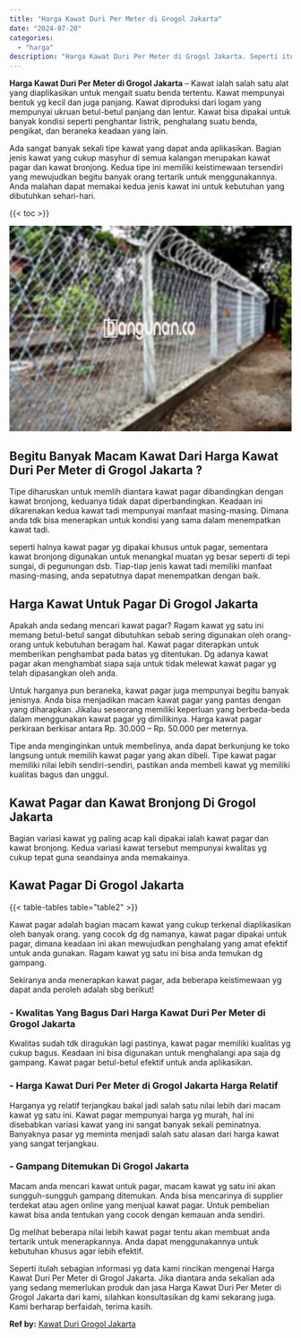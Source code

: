 ```yaml
---
title: "Harga Kawat Duri Per Meter di Grogol Jakarta"
date: "2024-07-20"
categories: 
  - "harga"
description: "Harga Kawat Duri Per Meter di Grogol Jakarta. Seperti itulah sebagian informasi yg data kami rincikan mengenai Harga Kawat Duri Per Meter di Grogol Jakarta...."
---
```


**Harga Kawat Duri Per Meter di Grogol Jakarta** – Kawat ialah salah satu alat yang diaplikasikan untuk mengait suatu benda tertentu. Kawat mempunyai bentuk yg kecil dan juga panjang. Kawat diproduksi dari logam yang mempunyai ukruan betul-betul panjang dan lentur. Kawat bisa dipakai untuk banyak kondisi seperti penghantar listrik, penghalang suatu benda, pengikat, dan beraneka keadaan yang lain.

Ada sangat banyak sekali tipe kawat yang dapat anda aplikasikan. Bagian jenis kawat yang cukup masyhur di semua kalangan merupakan kawat pagar dan kawat bronjong. Kedua tipe ini memiliki keistimewaan tersendiri yang mewujudkan begitu banyak orang tertarik untuk menggunakannya. Anda malahan dapat memakai kedua jenis kawat ini untuk kebutuhan yang dibutuhkan sehari-hari.

{{< toc >}}

![Harga Kawat Duri Per Meter di Grogol Jakarta](/images/jual-kawat-murah33.png)

## Begitu Banyak Macam Kawat Dari Harga Kawat Duri Per Meter di Grogol Jakarta ?

Tipe diharuskan untuk memlih diantara kawat pagar dibandingkan dengan kawat bronjong, keduanya tidak dapat diperbandingkan. Keadaan ini dikarenakan kedua kawat tadi mempunyai manfaat masing-masing. Dimana anda tdk bisa menerapkan untuk kondisi yang sama dalam menempatkan kawat tadi.

seperti halnya kawat pagar yg dipakai khusus untuk pagar, sementara kawat bronjong digunakan untuk menangkal muatan yg besar seperti di tepi sungai, di pegunungan dsb. Tiap-tiap jenis kawat tadi memiliki manfaat masing-masing, anda sepatutnya dapat menempatkan dengan baik.

## Harga Kawat Untuk Pagar Di Grogol Jakarta

Apakah anda sedang mencari kawat pagar? Ragam kawat yg satu ini memang betul-betul sangat dibutuhkan sebab sering digunakan oleh orang-orang untuk kebutuhan beragam hal. Kawat pagar diterapkan untuk memberikan penghambat pada batas yg ditentukan. Dg adanya kawat pagar akan menghambat siapa saja untuk tidak melewat kawat pagar yg telah dipasangkan oleh anda.

Untuk harganya pun beraneka, kawat pagar juga mempunyai begitu banyak jenisnya. Anda bisa menjadikan macam kawat pagar yang pantas dengan yang diharapkan. Jikalau seseorang memiliki keperluan yang berbeda-beda dalam menggunakan kawat pagar yg dimilikinya. Harga kawat pagar perkiraan berkisar antara Rp. 30.000 – Rp. 50.000 per meternya.

Tipe anda menginginkan untuk membelinya, anda dapat berkunjung ke toko langsung untuk memilih kawat pagar yang akan dibeli. Tipe kawat pagar memiliki nilai lebih sendiri-sendiri, pastikan anda membeli kawat yg memiliki kualitas bagus dan unggul.

## Kawat Pagar dan Kawat Bronjong Di Grogol Jakarta

Bagian variasi kawat yg paling acap kali dipakai ialah kawat pagar dan kawat bronjong. Kedua variasi kawat tersebut mempunyai kwalitas yg cukup tepat guna seandainya anda memakainya.

## Kawat Pagar Di Grogol Jakarta

{{< table-tables table="table2" >}}

Kawat pagar adalah bagian macam kawat yang cukup terkenal diaplikasikan oleh banyak orang. yang cocok dg dg namanya, kawat pagar dipakai untuk pagar, dimana keadaan ini akan mewujudkan penghalang yang amat efektif untuk anda gunakan. Ragam kawat yg satu ini bisa anda temukan dg gampang.

Sekiranya anda menerapkan kawat pagar, ada beberapa keistimewaan yg dapat anda peroleh adalah sbg berikut!

### \- Kwalitas Yang Bagus Dari Harga Kawat Duri Per Meter di Grogol Jakarta

Kwalitas sudah tdk diragukan lagi pastinya, kawat pagar memiliki kualitas yg cukup bagus. Keadaan ini bisa digunakan untuk menghalangi apa saja dg gampang. Kawat pagar betul-betul efektif untuk anda aplikasikan.

### \- Harga Kawat Duri Per Meter di Grogol Jakarta Harga Relatif

Harganya yg relatif terjangkau bakal jadi salah satu nilai lebih dari macam kawat yg satu ini. Kawat pagar mempunyai harga yg murah, hal ini disebabkan variasi kawat yang ini sangat banyak sekali peminatnya. Banyaknya pasar yg meminta menjadi salah satu alasan dari harga kawat yang sangat terjangkau.

### \- Gampang Ditemukan Di Grogol Jakarta

Macam anda mencari kawat untuk pagar, macam kawat yg satu ini akan sungguh-sungguh gampang ditemukan. Anda bisa mencarinya di supplier terdekat atau agen online yang menjual kawat pagar. Untuk pembelian kawat bisa anda tentukan yang cocok dengan kemauan anda sendiri.

Dg melihat beberapa nilai lebih kawat pagar tentu akan membuat anda tertarik untuk menerapkannya. Anda dapat menggunakannya untuk kebutuhan khusus agar lebih efektif.

Seperti itulah sebagian informasi yg data kami rincikan mengenai Harga Kawat Duri Per Meter di Grogol Jakarta. Jika diantara anda sekalian ada yang sedang memerlukan produk dan jasa Harga Kawat Duri Per Meter di Grogol Jakarta dari kami, silahkan konsultasikan dg kami sekarang juga. Kami berharap berfaidah, terima kasih.

**Ref by:** [Kawat Duri Grogol Jakarta](https://id.wikipedia.org/wiki/Kawat)
